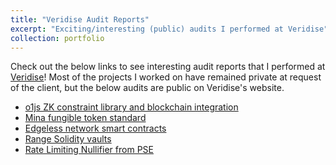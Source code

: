 ```yaml
---
title: "Veridise Audit Reports"
excerpt: "Exciting/interesting (public) audits I performed at Veridise"
collection: portfolio
---
```


Check out the below links to see interesting audit reports
that I performed at [Veridise](https://veridise.com)!
Most of the projects I worked on have remained private at request
of the client, but the below audits are public on Veridise's website.
- [o1js ZK constraint library and blockchain integration](https://veridise.com/audits-archive/company/o1-labs/o1-labs-o1js-2024-08-27/)
- [Mina fungible token standard](https://veridise.com/wp-content/uploads/2024/08/VAR_Mina_Foundation_240624_Mina_Fungible_Token_Standard-V3.pdf)
- [Edgeless network smart contracts](https://veridise.com/wp-content/uploads/2024/03/VAR_Edgeless_240315.pdf)
- [Range Solidity vaults](https://veridise.com/wp-content/uploads/2023/10/VAR-range-230904-Range-GHO-Vault-3.pdf)
- [Rate Limiting Nullifier from PSE](https://veridise.com/wp-content/uploads/2023/09/VAR-RLN.pdf)


